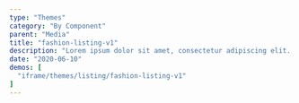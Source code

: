```yaml
---
type: "Themes"
category: "By Component"
parent: "Media"
title: "fashion-listing-v1"
description: "Lorem ipsum dolor sit amet, consectetur adipiscing elit. Nunc tempus laoreet leo sit amet iaculis."
date: "2020-06-10"
demos: [
  "iframe/themes/listing/fashion-listing-v1"
]
---
```

